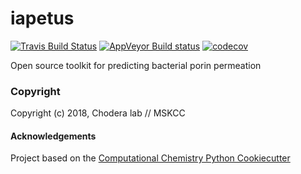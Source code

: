 iapetus
==============================
[comment]: <> (Badges)
[![Travis Build Status](https://travis-ci.org/REPLACE_WITH_OWNER_ACCOUNT/iapetus.png)](https://travis-ci.org/REPLACE_WITH_OWNER_ACCOUNT/iapetus)
[![AppVeyor Build status](https://ci.appveyor.com/api/projects/status/REPLACE_WITH_APPVEYOR_LINK/branch/master?svg=true)](https://ci.appveyor.com/project/REPLACE_WITH_OWNER_ACCOUNT/iapetus/branch/master)
[![codecov](https://codecov.io/gh/REPLACE_WITH_OWNER_ACCOUNT/iapetus/branch/master/graph/badge.svg)](https://codecov.io/gh/REPLACE_WITH_OWNER_ACCOUNT/iapetus/branch/master)

Open source toolkit for predicting bacterial porin permeation

### Copyright

Copyright (c) 2018, Chodera lab // MSKCC


#### Acknowledgements
 
Project based on the 
[Computational Chemistry Python Cookiecutter](https://github.com/choderalab/cookiecutter-python-comp-chem)
